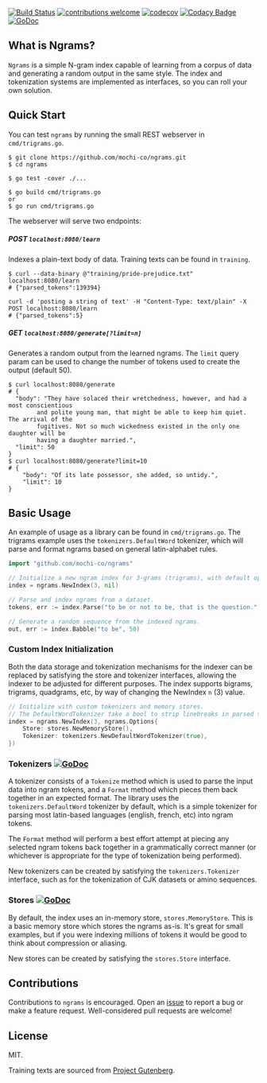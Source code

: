 [![Build Status](https://travis-ci.com/mochi-co/ngrams.svg?token=59nqixhtefy2iQRwsPcu&branch=master)](https://travis-ci.com/mochi-co/ngrams)
[![contributions welcome](https://img.shields.io/badge/contributions-welcome-brightgreen.svg?style=flat)](https://github.com/mochi-co/ngrams/issues)
[![codecov](https://codecov.io/gh/mochi-co/ngrams/branch/master/graph/badge.svg?token=6vBUgYVaVB)](https://codecov.io/gh/mochi-co/ngrams)
[![Codacy Badge](https://api.codacy.com/project/badge/Grade/52ee14bd3a924979a26eb7da11d22a8f)](https://www.codacy.com/app/mochi-co/ngrams?utm_source=github.com&amp;utm_medium=referral&amp;utm_content=mochi-co/ngrams&amp;utm_campaign=Badge_Grade)
[![GoDoc](https://godoc.org/github.com/mochi-co/ngrams?status.svg)](https://godoc.org/github.com/mochi-co/ngrams)

## What is Ngrams?
`Ngrams` is a simple N-gram index capable of learning from a corpus of data and generating a random output in the same style. The index and tokenization systems are implemented as interfaces, so you can roll your own solution.

## Quick Start
You can test `ngrams` by running the small REST webserver in `cmd/trigrams.go`. 
```
$ git clone https://github.com/mochi-co/ngrams.git
$ cd ngrams
```
```
$ go test -cover ./...
```
```
$ go build cmd/trigrams.go
or
$ go run cmd/trigrams.go
```

The webserver will serve two endpoints:
##### POST `localhost:8080/learn` 
Indexes a plain-text body of data. Training texts can be found in `training`.
```
$ curl --data-binary @"training/pride-prejudice.txt" localhost:8080/learn
# {"parsed_tokens":139394}

curl -d 'posting a string of text' -H "Content-Type: text/plain" -X POST localhost:8080/learn
# {"parsed_tokens":5}
```

##### GET `localhost:8080/generate[?limit=n]` 
Generates a random output from the learned ngrams. The `limit` query param can be used to change the number of tokens used to create the output (default 50).
```
$ curl localhost:8080/generate
# {
  "body": "They have solaced their wretchedness, however, and had a most conscientious
  		and polite young man, that might be able to keep him quiet. The arrival of the
  		fugitives. Not so much wickedness existed in the only one daughter will be 
  		having a daughter married.",
  "limit": 50
}
$ curl localhost:8080/generate?limit=10
# {
	"body": "Of its late possessor, she added, so untidy.",
	"limit": 10
}
```

## Basic Usage
An example of usage as a library can be found in `cmd/trigrams.go`. The trigrams example uses the `tokenizers.DefaultWord` tokenizer, which will parse and format ngrams based on general latin-alphabet rules. 

```go
import "github.com/mochi-co/ngrams"
```

```go
// Initialize a new ngram index for 3-grams (trigrams), with default options.
index = ngrams.NewIndex(3, nil)

// Parse and index ngrams from a dataset.
tokens, err := index.Parse("to be or not to be, that is the question.")

// Generate a random sequence from the indexed ngrams.
out, err := index.Babble("to be", 50)

```

### Custom Index Initialization
Both the data storage and tokenization mechanisms for the indexer can be replaced by satisfying the store and tokenizer interfaces, allowing the indexer to be adjusted for different purposes. The index supports bigrams, trigrams, quadgrams, etc, by way of changing the NewIndex `n` (3) value.

```go
// Initialize with custom tokenizers and memory stores.
// The DefaultWordTokenizer take a bool to strip linebreaks in parsed text.
index = ngrams.NewIndex(3, ngrams.Options{
	Store: stores.NewMemoryStore(),
	Tokenizer: tokenizers.NewDefaultWordTokenizer(true),
})
```

### Tokenizers [![GoDoc](https://godoc.org/github.com/mochi-co/ngrams?status.svg)](https://godoc.org/github.com/mochi-co/ngrams/tokenizers)
A tokenizer consists of a `Tokenize` method which is used to parse the input data into ngram tokens, and a `Format` method which pieces them back together in an expected format. The library uses the `tokenizers.DefaultWord` tokenizer by default, which is a simple tokenizer for parsing most latin-based languages (english, french, etc) into ngram tokens. 

The `Format` method will perform a best effort attempt at piecing any selected ngram tokens back together in a grammatically correct manner (or whichever is appropriate for the type of tokenization being performed). 

New tokenizers can be created by satisfying the `tokenizers.Tokenizer` interface, such as for the tokenization of CJK datasets or amino sequences.

### Stores [![GoDoc](https://godoc.org/github.com/mochi-co/ngrams?status.svg)](https://godoc.org/github.com/mochi-co/ngrams/stores)
By default, the index uses an in-memory store, `stores.MemoryStore`. This is a basic memory store which stores the ngrams as-is. It's great for small examples, but if you were indexing millions of tokens it would be good to think about compression or aliasing. 

New stores can be created by satisfying the `stores.Store` interface.


## Contributions
Contributions to `ngrams` is encouraged. Open an [issue](https://github.com/mochi-co/ngrams/issues) to report a bug or make a feature request. Well-considered pull requests are welcome!

## License
MIT.

Training texts are sourced from [Project Gutenberg](https://www.gutenberg.org).